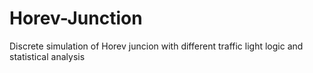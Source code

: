 # Horev-Junction
Discrete simulation of Horev juncion with different traffic light logic and statistical analysis

